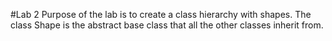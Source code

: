 #Lab 2
Purpose of the lab is to create a class hierarchy with shapes. The class Shape is the abstract base class that all the other classes inherit from.
